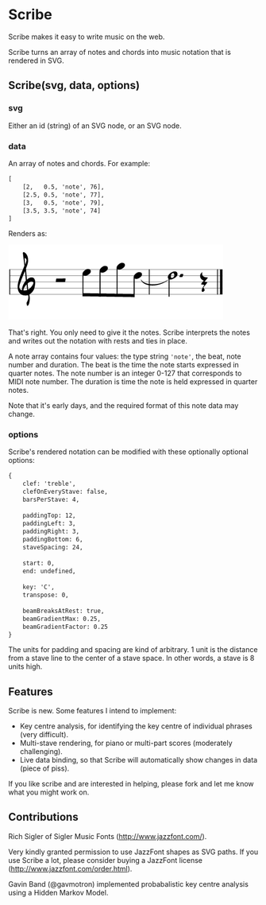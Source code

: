 # Scribe

Scribe makes it easy to write music on the web.

Scribe turns an array of notes and chords into music notation that is rendered in SVG.


## Scribe(svg, data, options)


### svg

Either an id (string) of an SVG node, or an SVG node.


### data

An array of notes and chords. For example:

    [
        [2,   0.5, 'note', 76],
        [2.5, 0.5, 'note', 77],
        [3,   0.5, 'note', 79],
        [3.5, 3.5, 'note', 74]
    ]

Renders as:

![Dum-de-de-duuum](example.png)

That's right. You only need to give it the notes.
Scribe interprets the notes and writes out the notation with rests and ties in place.

A note array contains four values:
the type string <code>'note'</code>,
the beat, note number and duration.
The beat is the time the note starts expressed in quarter notes.
The note number is an integer 0-127 that corresponds to MIDI note number.
The duration is time the note is held expressed in quarter notes.

Note that it's early days, and the required format of this note data may change.


### options

Scribe's rendered notation can be modified with these optionally optional options:

    {
        clef: 'treble',
        clefOnEveryStave: false,
        barsPerStave: 4,
        
        paddingTop: 12,
        paddingLeft: 3,
        paddingRight: 3,
        paddingBottom: 6,
        staveSpacing: 24,
        
        start: 0,
        end: undefined,
        
        key: 'C',
        transpose: 0,

        beamBreaksAtRest: true,
        beamGradientMax: 0.25,
        beamGradientFactor: 0.25
    }

The units for padding and spacing are kind of arbitrary.
1 unit is the distance from a stave line to the center of a stave space.
In other words, a stave is 8 units high.

## Features

Scribe is new.
Some features I intend to implement:

* Key centre analysis, for identifying the key centre of individual phrases (very difficult).
* Multi-stave rendering, for piano or multi-part scores (moderately challenging).
* Live data binding, so that Scribe will automatically show changes in data (piece of piss).

If you like scribe and are interested in helping, please fork and let me know what you might work on.


## Contributions

Rich Sigler of Sigler Music Fonts (http://www.jazzfont.com/).

Very kindly granted permission to use JazzFont shapes as SVG paths.
If you use Scribe a lot, please consider buying a JazzFont license (http://www.jazzfont.com/order.html).

Gavin Band (@gavmotron) implemented probabalistic key centre analysis using a Hidden Markov Model.